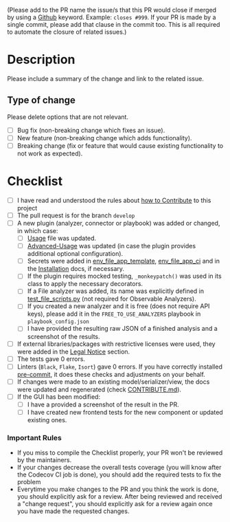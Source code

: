 (Please add to the PR name the issue/s that this PR would close if merged by using a [Github](https://docs.github.com/en/issues/tracking-your-work-with-issues/linking-a-pull-request-to-an-issue) keyword. Example: `closes #999`. If your PR is made by a single commit, please add that clause in the commit too. This is all required to automate the closure of related issues.)

# Description

Please include a summary of the change and link to the related issue.

## Type of change

Please delete options that are not relevant.

- [ ] Bug fix (non-breaking change which fixes an issue).
- [ ] New feature (non-breaking change which adds functionality).
- [ ] Breaking change (fix or feature that would cause existing functionality to not work as expected).

# Checklist

- [ ] I have read and understood the rules about [how to Contribute](https://intelowl.readthedocs.io/en/latest/Contribute.html) to this project
- [ ] The pull request is for the branch `develop`
- [ ] A new plugin (analyzer, connector or playbook) was added or changed, in which case:
    - [ ] [Usage](https://github.com/intelowlproject/IntelOwl/blob/master/docs/source/Usage.md) file was updated.
    - [ ] [Advanced-Usage](./Advanced-Usage.md) was updated (in case the plugin provides additional optional configuration).
    - [ ] Secrets were added in [env_file_app_template](https://github.com/intelowlproject/IntelOwl/blob/master/docker/env_file_app_template), [env_file_app_ci](https://github.com/certego/IntelOwl/blob/master/docker/env_file_app_ci) and in the [Installation](./Installation.md) docs, if necessary.
    - [ ] If the plugin requires mocked testing, `_monkeypatch()` was used in its class to apply the necessary decorators.
    - [ ] If a File analyzer was added, its name was explicitly defined in [test_file_scripts.py](https://github.com/intelowlproject/IntelOwl/blob/master/tests/analyzers_manager/test_file_scripts.py) (not required for Observable Analyzers).
    - [ ] If you created a new analyzer and it is free (does not require API keys), please add it in the `FREE_TO_USE_ANALYZERS` playbook in `playbook_config.json`
    - [ ] I have provided the resulting raw JSON of a finished analysis and a screenshot of the results.
- [ ] If external libraries/packages with restrictive licenses were used, they were added in the [Legal Notice](https://github.com/certego/IntelOwl/blob/master/.github/legal_notice.md) section.
- [ ] The tests gave 0 errors.
- [ ] Linters (`Black`, `Flake`, `Isort`) gave 0 errors. If you have correctly installed [pre-commit](https://intelowl.readthedocs.io/en/latest/Contribute.html#how-to-start-setup-project-and-development-instance), it does these checks and adjustments on your behalf.
- [ ] If changes were made to an existing model/serializer/view, the docs were updated and regenerated (check [CONTRIBUTE.md](./Contribute.md)).
- [ ] If the GUI has been modified:
    - [ ] I have a provided a screenshot of the result in the PR.
    - [ ] I have created new frontend tests for the new component or updated existing ones.

### Important Rules
- If you miss to compile the Checklist properly, your PR won't be reviewed by the maintainers.
- If your changes decrease the overall tests coverage (you will know after the Codecov CI job is done), you should add the required tests to fix the problem
- Everytime you make changes to the PR and you think the work is done, you should explicitly ask for a review. After being reviewed and received a "change request", you should explicitly ask for a review again once you have made the requested changes.